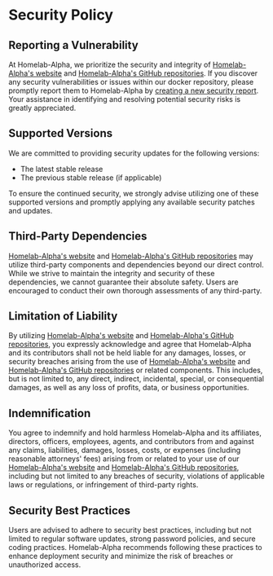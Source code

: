 # Security Policy

## Reporting a Vulnerability

At Homelab-Alpha, we prioritize the security and integrity of [Homelab-Alpha's
website] and [Homelab-Alpha's GitHub repositories]. If you discover any security
vulnerabilities or issues within our docker repository, please promptly report
them to Homelab-Alpha by [creating a new security report]. Your assistance in
identifying and resolving potential security risks is greatly appreciated.

## Supported Versions

We are committed to providing security updates for the following versions:

- The latest stable release
- The previous stable release (if applicable)

To ensure the continued security, we strongly advise utilizing one of these
supported versions and promptly applying any available security patches and
updates.

## Third-Party Dependencies

[Homelab-Alpha's website] and [Homelab-Alpha's GitHub repositories] may utilize
third-party components and dependencies beyond our direct control. While we
strive to maintain the integrity and security of these dependencies, we cannot
guarantee their absolute safety. Users are encouraged to conduct their own
thorough assessments of any third-party.

## Limitation of Liability

By utilizing [Homelab-Alpha's website] and [Homelab-Alpha's GitHub
repositories], you expressly acknowledge and agree that Homelab-Alpha and its
contributors shall not be held liable for any damages, losses, or security
breaches arising from the use of [Homelab-Alpha's website] and [Homelab-Alpha's
GitHub repositories] or related components. This includes, but is not limited
to, any direct, indirect, incidental, special, or consequential damages, as well
as any loss of profits, data, or business opportunities.

## Indemnification

You agree to indemnify and hold harmless Homelab-Alpha and its affiliates,
directors, officers, employees, agents, and contributors from and against any
claims, liabilities, damages, losses, costs, or expenses (including reasonable
attorneys' fees) arising from or related to your use of our [Homelab-Alpha's
website] and [Homelab-Alpha's GitHub repositories], including but not limited to
any breaches of security, violations of applicable laws or regulations, or
infringement of third-party rights.

## Security Best Practices

Users are advised to adhere to security best practices, including but not
limited to regular software updates, strong password policies, and secure coding
practices. Homelab-Alpha recommends following these practices to enhance
deployment security and minimize the risk of breaches or unauthorized access.

[Homelab-Alpha's website]: https://homelab-alpha.nl
[Homelab-Alpha's GitHub repositories]: https://github.com/homelab-alpha
[creating a new security report]: https://github.com/homelab-alpha/docker/issues/new?assignees=homelab-alpha&labels=security&projects=&template=security_report.yml
